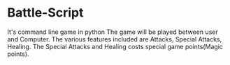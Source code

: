 # Battle-Script
It's command line game in python
The game will be played between user and Computer.
The various features included are Attacks, Special Attacks, Healing. The Special Attacks and Healing costs special game points(Magic points).
